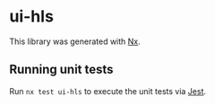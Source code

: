 # ui-hls

This library was generated with [Nx](https://nx.dev).

## Running unit tests

Run `nx test ui-hls` to execute the unit tests via [Jest](https://jestjs.io).

